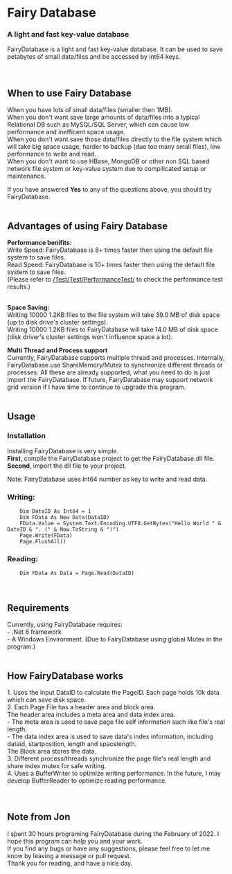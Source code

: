 ﻿<h1>Fairy Database</h1>
<h3>A light and fast key-value database</h3>
FairyDatabase is a light and fast key-value database. It can be used to save petabytes of small data/files and be accessed by int64 keys.

<br>
<br>
<br>
<h2>When to use Fairy Database</h2>
When you have lots of small data/files (smaller then 1MB).<br>
When you don't want save large amounts of data/files into a typical Relational DB such as MySQL/SQL Server, which can cause low performance and inefficent space usage.<br>
When you don't want save those data/files directly to the file system which will take big space usage, harder to backup (due too many small files), low performance to write and read.<br>
When you don't want to use HBase, MongoDB or other non SQL based network file system or key-value system due to compilicated setup or maintenance.<br>

If you have answered <b>Yes</b> to any of the questions above, you should try FairyDatabase.<br>
<br>

<h2>Advantages of using Fairy Database</h2>
<b>Performance benifits:</b><br>
Write Speed: FairyDatabase is 8+ times faster then using the default file system to save files.<br>
Read Speed: FairyDatabase is 10+ times faster then using the default file system to save files.<br>
(Please refer to <a href="https://github.com/nyfok/FairyDatabase/tree/develop/Test/Test/PerformanceTestResultsReference">/Test/Test/PerformanceTest/</a> to check the performance test results.)<br>
<br>

<b>Space Saving:</b> <br>
Writing 10000 1.2KB files to the file system will take 39.0 MB of disk space (up to disk drive's cluster settings).<br>
Writing 10000 1.2KB files to FairyDatabase will take 14.0 MB of disk space (disk driver's cluster settings won't influence space a lot).<br>

<b>Multi Thread and Process support</b> <br>
Currently, FairyDatabase supports multiple thread and processes. Internally, FairyDatabase use ShareMemory/Mutex to synchronize different threads or processes. All these are already supported, what you need to do is just import the FairyDatabase.
If future, FairyDatabase may support network grid version if I have time to continue to upgrade this program.<br>
<br>

<h2>Usage</h2>
<h3>Installation</h3>
Installing FairyDatabase is very simple. <br>
<b>First</b>, compile the FairyDatabase project to get the FairyDatabase.dll file. <br>
<b>Second</b>, import the dll file to your project. <br>

Note: FairyDatabase uses Int64 number as key to write and read data. <br>

<h3>Writing:</h3>
<pre><code>    Dim DataID As Int64 = 1
    Dim FData As New Data(DataID)
    FData.Value = System.Text.Encoding.UTF8.GetBytes("Hello World " & DataID & ". (" & Now.ToString & ")")
    Page.Write(FData)
    Page.FlushAll()
</code></pre>

<h3>Reading:</h3>
<pre><code>    Dim FData As Data = Page.Read(DataID)
</code></pre>
<br>

<h2>Requirements</h2>
Currently, using FairyDatabase requires: <br>
 - .Net 6 framework <br>
 - A Windows Environment. (Due to FairyDatabase using global Mutex in the program.) <br>

<br>
 <h2>How FairyDatabase works</h2>
 1. Uses the input DataID to calculate the PageID. Each page holds 10k data which can save disk space. <br>
 2. Each Page File has a header area and block area.  <br>
 The header area includes a meta area and data index area.  <br>
 - The meta area is used to save page file self information such like file's real length.  <br>
 - The data index area is used to save data's index information, including dataid, startposition, length and spacelength. <br>
 The Block area stores the data. <br>
 3. Different process/threads synchronize the page file's real length and share index mutex for safe writing. <br>
 4. Uses a BufferWriter to optimize writing performance. In the future, I may develop BufferReader to optimize reading performance. <br>
  
<br>
<br>
<h2>Note from Jon</h2>
I spent 30 hours programing FairyDatabase during the February of 2022. I hope this program can help you and your work. <br>
If you find any bugs or have any suggestions, please feel free to let me know by leaving a message or pull request. <br>
Thank you for reading, and have a nice day. <br>